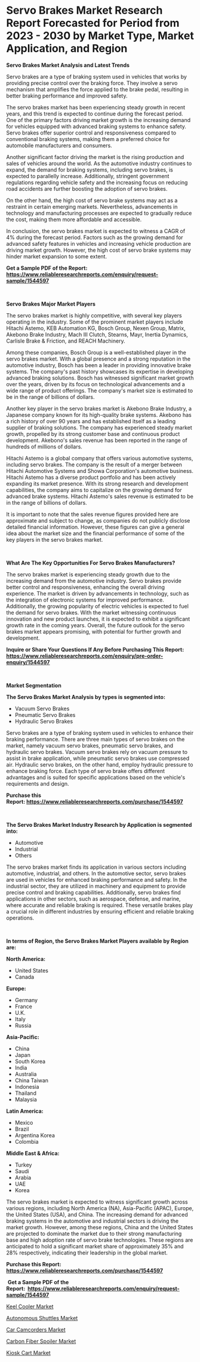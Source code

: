 <p><h1>Servo Brakes Market Research Report Forecasted for Period from 2023 -  2030 by Market Type, Market Application, and Region</h1></p><p><strong>Servo Brakes Market Analysis and Latest Trends</strong></p>
<p><p>Servo brakes are a type of braking system used in vehicles that works by providing precise control over the braking force. They involve a servo mechanism that amplifies the force applied to the brake pedal, resulting in better braking performance and improved safety.</p><p>The servo brakes market has been experiencing steady growth in recent years, and this trend is expected to continue during the forecast period. One of the primary factors driving market growth is the increasing demand for vehicles equipped with advanced braking systems to enhance safety. Servo brakes offer superior control and responsiveness compared to conventional braking systems, making them a preferred choice for automobile manufacturers and consumers.</p><p>Another significant factor driving the market is the rising production and sales of vehicles around the world. As the automotive industry continues to expand, the demand for braking systems, including servo brakes, is expected to parallelly increase. Additionally, stringent government regulations regarding vehicle safety and the increasing focus on reducing road accidents are further boosting the adoption of servo brakes.</p><p>On the other hand, the high cost of servo brake systems may act as a restraint in certain emerging markets. Nevertheless, advancements in technology and manufacturing processes are expected to gradually reduce the cost, making them more affordable and accessible.</p><p>In conclusion, the servo brakes market is expected to witness a CAGR of 4% during the forecast period. Factors such as the growing demand for advanced safety features in vehicles and increasing vehicle production are driving market growth. However, the high cost of servo brake systems may hinder market expansion to some extent.</p></p>
<p><strong>Get a Sample PDF of the Report:&nbsp; <a href="https://www.reliableresearchreports.com/enquiry/request-sample/1544597">https://www.reliableresearchreports.com/enquiry/request-sample/1544597</a></strong></p>
<p>&nbsp;</p>
<p><strong>Servo Brakes Major Market Players</strong></p>
<p><p>The servo brakes market is highly competitive, with several key players operating in the industry. Some of the prominent market players include Hitachi Astemo, KEB Automation KG, Bosch Group, Nexen Group, Matrix, Akebono Brake Industry, Mach III Clutch, Stearns, Mayr, Inertia Dynamics, Carlisle Brake & Friction, and REACH Machinery.</p><p>Among these companies, Bosch Group is a well-established player in the servo brakes market. With a global presence and a strong reputation in the automotive industry, Bosch has been a leader in providing innovative brake systems. The company's past history showcases its expertise in developing advanced braking solutions. Bosch has witnessed significant market growth over the years, driven by its focus on technological advancements and a wide range of product offerings. The company's market size is estimated to be in the range of billions of dollars.</p><p>Another key player in the servo brakes market is Akebono Brake Industry, a Japanese company known for its high-quality brake systems. Akebono has a rich history of over 90 years and has established itself as a leading supplier of braking solutions. The company has experienced steady market growth, propelled by its strong customer base and continuous product development. Akebono's sales revenue has been reported in the range of hundreds of millions of dollars.</p><p>Hitachi Astemo is a global company that offers various automotive systems, including servo brakes. The company is the result of a merger between Hitachi Automotive Systems and Showa Corporation's automotive business. Hitachi Astemo has a diverse product portfolio and has been actively expanding its market presence. With its strong research and development capabilities, the company aims to capitalize on the growing demand for advanced brake systems. Hitachi Astemo's sales revenue is estimated to be in the range of billions of dollars.</p><p>It is important to note that the sales revenue figures provided here are approximate and subject to change, as companies do not publicly disclose detailed financial information. However, these figures can give a general idea about the market size and the financial performance of some of the key players in the servo brakes market.</p></p>
<p>&nbsp;</p>
<p><strong>What Are The Key Opportunities For Servo Brakes Manufacturers?</strong></p>
<p><p>The servo brakes market is experiencing steady growth due to the increasing demand from the automotive industry. Servo brakes provide better control and responsiveness, enhancing the overall driving experience. The market is driven by advancements in technology, such as the integration of electronic systems for improved performance. Additionally, the growing popularity of electric vehicles is expected to fuel the demand for servo brakes. With the market witnessing continuous innovation and new product launches, it is expected to exhibit a significant growth rate in the coming years. Overall, the future outlook for the servo brakes market appears promising, with potential for further growth and development.</p></p>
<p><strong>Inquire or Share Your Questions If Any Before Purchasing This Report: <a href="https://www.reliableresearchreports.com/enquiry/pre-order-enquiry/1544597">https://www.reliableresearchreports.com/enquiry/pre-order-enquiry/1544597</a></strong></p>
<p>&nbsp;</p>
<p><strong>Market Segmentation</strong></p>
<p><strong>The Servo Brakes Market Analysis by types is segmented into:</strong></p>
<p><ul><li>Vacuum Servo Brakes</li><li>Pneumatic Servo Brakes</li><li>Hydraulic Servo Brakes</li></ul></p>
<p><p>Servo brakes are a type of braking system used in vehicles to enhance their braking performance. There are three main types of servo brakes on the market, namely vacuum servo brakes, pneumatic servo brakes, and hydraulic servo brakes. Vacuum servo brakes rely on vacuum pressure to assist in brake application, while pneumatic servo brakes use compressed air. Hydraulic servo brakes, on the other hand, employ hydraulic pressure to enhance braking force. Each type of servo brake offers different advantages and is suited for specific applications based on the vehicle's requirements and design.</p></p>
<p><strong>Purchase this Report:&nbsp;<a href="https://www.reliableresearchreports.com/purchase/1544597">https://www.reliableresearchreports.com/purchase/1544597</a></strong></p>
<p>&nbsp;</p>
<p><strong>The Servo Brakes Market Industry Research by Application is segmented into:</strong></p>
<p><ul><li>Automotive</li><li>Industrial</li><li>Others</li></ul></p>
<p><p>The servo brakes market finds its application in various sectors including automotive, industrial, and others. In the automotive sector, servo brakes are used in vehicles for enhanced braking performance and safety. In the industrial sector, they are utilized in machinery and equipment to provide precise control and braking capabilities. Additionally, servo brakes find applications in other sectors, such as aerospace, defense, and marine, where accurate and reliable braking is required. These versatile brakes play a crucial role in different industries by ensuring efficient and reliable braking operations.</p></p>
<p>&nbsp;</p>
<p><strong>In terms of Region, the Servo Brakes Market Players available by Region are:</strong></p>
<p>
    <p> <strong> North America: </strong>
        <ul>
            <li>United States</li>
            <li>Canada</li>
        </ul>
        </p> 
    <p> <strong> Europe: </strong>
        <ul>
            <li>Germany</li>
            <li>France</li>
            <li>U.K.</li>
            <li>Italy</li>
            <li>Russia</li>
        </ul>
        </p> 
    <p> <strong> Asia-Pacific: </strong>
        <ul>
            <li>China</li>
            <li>Japan</li>
            <li>South Korea</li>
            <li>India</li>
            <li>Australia</li>
            <li>China Taiwan</li>
            <li>Indonesia</li>
            <li>Thailand</li>
            <li>Malaysia</li>
        </ul>
        </p> 
    <p> <strong> Latin America: </strong>
        <ul>
            <li>Mexico</li>
            <li>Brazil</li>
            <li>Argentina Korea</li>
            <li>Colombia</li>
        </ul>
        </p> 
    <p> <strong> Middle East & Africa: </strong>
        <ul>
            <li>Turkey</li>
            <li>Saudi</li>
            <li>Arabia</li>
            <li>UAE</li>
            <li>Korea</li>
        </ul>
    </p>
    </p>
<p><p>The servo brakes market is expected to witness significant growth across various regions, including North America (NA), Asia-Pacific (APAC), Europe, the United States (USA), and China. The increasing demand for advanced braking systems in the automotive and industrial sectors is driving the market growth. However, among these regions, China and the United States are projected to dominate the market due to their strong manufacturing base and high adoption rate of servo brake technologies. These regions are anticipated to hold a significant market share of approximately 35% and 28% respectively, indicating their leadership in the global market.</p></p>
<p><strong>Purchase this Report: <a href="https://www.reliableresearchreports.com/purchase/1544597">https://www.reliableresearchreports.com/purchase/1544597</a></strong></p>
<p>&nbsp;<strong>Get a Sample PDF of the Report:&nbsp;&nbsp;<a href="https://www.reliableresearchreports.com/enquiry/request-sample/1544597">https://www.reliableresearchreports.com/enquiry/request-sample/1544597</a></strong></p>
<p><strong></strong></p>
<p><p><a href="https://github.com/dringals/Market-Research-Report-List-1/blob/main/keel-cooler-market.md">Keel Cooler Market</a></p><p><a href="https://github.com/rahu1506/Market-Research-Report-List-1/blob/main/autonomous-shuttles-market.md">Autonomous Shuttles Market</a></p><p><a href="https://github.com/Paul14Anderson63/Market-Research-Report-List-1/blob/main/car-camcorders-market.md">Car Camcorders Market</a></p><p><a href="https://github.com/aasishrp01/Market-Research-Report-List-1/blob/main/carbon-fiber-spoiler-market.md">Carbon Fiber Spoiler Market</a></p><p><a href="https://github.com/rahu1505/Market-Research-Report-List-1/blob/main/kiosk-cart-market.md">Kiosk Cart Market</a></p></p>